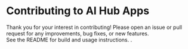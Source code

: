 # Contributing to AI Hub Apps

Thank you for your interest in contributing! Please open an issue or pull request for any improvements, bug fixes, or new features.  
See the README for build and usage instructions.
.

```text
```
